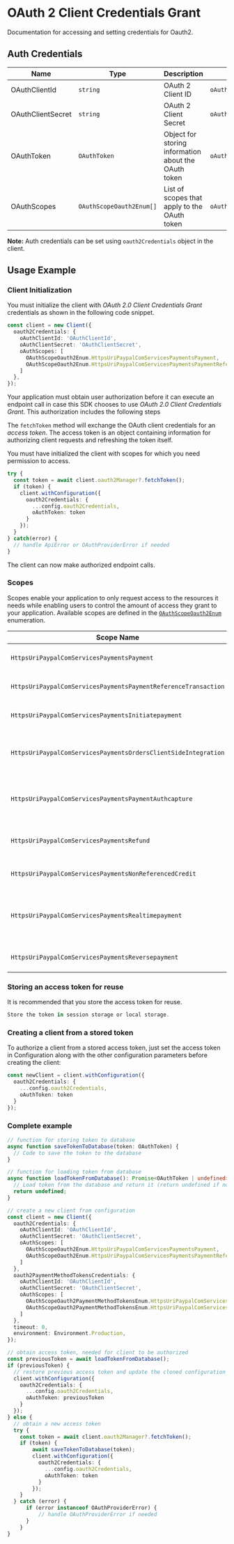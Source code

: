 
# OAuth 2 Client Credentials Grant



Documentation for accessing and setting credentials for Oauth2.

## Auth Credentials

| Name | Type | Description | Setter |
|  --- | --- | --- | --- |
| OAuthClientId | `string` | OAuth 2 Client ID | `oAuthClientId` |
| OAuthClientSecret | `string` | OAuth 2 Client Secret | `oAuthClientSecret` |
| OAuthToken | `OAuthToken` | Object for storing information about the OAuth token | `oAuthToken` |
| OAuthScopes | `OAuthScopeOauth2Enum[]` | List of scopes that apply to the OAuth token | `oAuthScopes` |



**Note:** Auth credentials can be set using `oauth2Credentials` object in the client.

## Usage Example

### Client Initialization

You must initialize the client with *OAuth 2.0 Client Credentials Grant* credentials as shown in the following code snippet.

```ts
const client = new Client({
  oauth2Credentials: {
    oAuthClientId: 'OAuthClientId',
    oAuthClientSecret: 'OAuthClientSecret',
    oAuthScopes: [
      OAuthScopeOauth2Enum.HttpsUriPaypalComServicesPaymentsPayment,
      OAuthScopeOauth2Enum.HttpsUriPaypalComServicesPaymentsPaymentReferenceTransaction
    ]
  },
});
```



Your application must obtain user authorization before it can execute an endpoint call in case this SDK chooses to use *OAuth 2.0 Client Credentials Grant*. This authorization includes the following steps

The `fetchToken` method will exchange the OAuth client credentials for an *access token*. The access token is an object containing information for authorizing client requests and refreshing the token itself.

You must have initialized the client with scopes for which you need permission to access.

```ts
try {
  const token = await client.oauth2Manager?.fetchToken();
  if (token) {
    client.withConfiguration({
      oauth2Credentials: {
        ...config.oauth2Credentials,
        oAuthToken: token
      }
    });
  }
} catch(error) {
  // handle ApiError or OAuthProviderError if needed
}
```

The client can now make authorized endpoint calls.

### Scopes

Scopes enable your application to only request access to the resources it needs while enabling users to control the amount of access they grant to your application. Available scopes are defined in the [`OAuthScopeOauth2Enum`](../../doc/models/o-auth-scope-oauth-2-enum.md) enumeration.

| Scope Name | Description |
|  --- | --- |
| `HttpsUriPaypalComServicesPaymentsPayment` | Manage payments and checkout workflow. |
| `HttpsUriPaypalComServicesPaymentsPaymentReferenceTransaction` | Permission to initiate reference transaction |
| `HttpsUriPaypalComServicesPaymentsInitiatepayment` | Initiates payments and checkout workflows. |
| `HttpsUriPaypalComServicesPaymentsOrdersClientSideIntegration` | Allows client-side integration on Create, Get, Patch, Authorize & Capture Order endpoints. |
| `HttpsUriPaypalComServicesPaymentsPaymentAuthcapture` | Permission to do non-real time payments like capture on authorization |
| `HttpsUriPaypalComServicesPaymentsRefund` | Permission to initiate a refund on a capture transaction |
| `HttpsUriPaypalComServicesPaymentsNonReferencedCredit` | Permission to initiate non referenced credit |
| `HttpsUriPaypalComServicesPaymentsRealtimepayment` | Permission to do any real time payment, with support for sale/authorize/order intents |
| `HttpsUriPaypalComServicesPaymentsReversepayment` | Permission to do any reverse payment |

### Storing an access token for reuse

It is recommended that you store the access token for reuse.

```ts
Store the token in session storage or local storage.
```

### Creating a client from a stored token

To authorize a client from a stored access token, just set the access token in Configuration along with the other configuration parameters before creating the client:

```ts
const newClient = client.withConfiguration({
  oauth2Credentials: {
    ...config.oauth2Credentials,
    oAuthToken: token
  }
});
```

### Complete example



```ts
// function for storing token to database
async function saveTokenToDatabase(token: OAuthToken) {
  // Code to save the token to the database
}

// function for loading token from database
async function loadTokenFromDatabase(): Promise<OAuthToken | undefined> {
  // Load token from the database and return it (return undefined if no token exists)
  return undefined;
}

// create a new client from configuration
const client = new Client({
  oauth2Credentials: {
    oAuthClientId: 'OAuthClientId',
    oAuthClientSecret: 'OAuthClientSecret',
    oAuthScopes: [
      OAuthScopeOauth2Enum.HttpsUriPaypalComServicesPaymentsPayment,
      OAuthScopeOauth2Enum.HttpsUriPaypalComServicesPaymentsPaymentReferenceTransaction
    ]
  },
  oauth2PaymentMethodTokensCredentials: {
    oAuthClientId: 'OAuthClientId',
    oAuthClientSecret: 'OAuthClientSecret',
    oAuthScopes: [
      OAuthScopeOauth2PaymentMethodTokensEnum.HttpsUriPaypalComServicesVaultPaymentTokensReadwrite,
      OAuthScopeOauth2PaymentMethodTokensEnum.HttpsUriPaypalComServicesVaultPaymentTokensRead
    ]
  },
  timeout: 0,
  environment: Environment.Production,
});

// obtain access token, needed for client to be authorized
const previousToken = await loadTokenFromDatabase();
if (previousToken) {
  // restore previous access token and update the cloned configuration with the token
  client.withConfiguration({
    oauth2Credentials: {
      ...config.oauth2Credentials,
      oAuthToken: previousToken
    }
  });
} else {
  // obtain a new access token
  try {
    const token = await client.oauth2Manager?.fetchToken();
    if (token) {
        await saveTokenToDatabase(token);
        client.withConfiguration({
          oauth2Credentials: {
            ...config.oauth2Credentials,
            oAuthToken: token
          }
        });
    }
  } catch (error) {
      if (error instanceof OAuthProviderError) {
          // handle OAuthProviderError if needed
      }
    }
}
```



